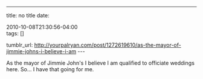 ---
title: no title
date:

 2010-10-08T21:30:56-04:00  
tags:  []

tumblr_url:
http://yourpalryan.com/post/1272619610/as-the-mayor-of-jimmie-johns-i-believe-i-am
\-\--

As the mayor of Jimmie John's I believe I am qualified to officiate
weddings here. So... I have that going for me.
